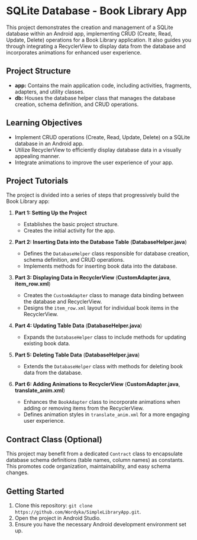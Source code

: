 # SQLite Database - Book Library App

This project demonstrates the creation and management of a SQLite database within an Android app, implementing CRUD (Create, Read, Update, Delete) operations for a Book Library application. It also guides you through integrating a RecyclerView to display data from the database and incorporates animations for enhanced user experience.

## Project Structure

* **app:** Contains the main application code, including activities, fragments, adapters, and utility classes.
* **db:** Houses the database helper class that manages the database creation, schema definition, and CRUD operations.

## Learning Objectives

* Implement CRUD operations (Create, Read, Update, Delete) on a SQLite database in an Android app.
* Utilize RecyclerView to efficiently display database data in a visually appealing manner.
* Integrate animations to improve the user experience of your app.

## Project Tutorials

The project is divided into a series of steps that progressively build the Book Library app:

1. **Part 1: Setting Up the Project** 
   - Establishes the basic project structure.
   - Creates the initial activity for the app.

2. **Part 2: Inserting Data into the Database Table** (**DatabaseHelper.java**)
   - Defines the `DatabaseHelper` class responsible for database creation, schema definition, and CRUD operations.
   - Implements methods for inserting book data into the database.

3. **Part 3: Displaying Data in RecyclerView** (**CustomAdapter.java**, **item_row.xml**)
   - Creates the `CustomAdapter` class to manage data binding between the database and RecyclerView.
   - Designs the `item_row.xml` layout for individual book items in the RecyclerView.

4. **Part 4: Updating Table Data** (**DatabaseHelper.java**)
   - Expands the `DatabaseHelper` class to include methods for updating existing book data.

5. **Part 5: Deleting Table Data** (**DatabaseHelper.java**)
   - Extends the `DatabaseHelper` class with methods for deleting book data from the database.

6. **Part 6: Adding Animations to RecyclerView** (**CustomAdapter.java**, **translate_anim.xml**)
   - Enhances the `BookAdapter` class to incorporate animations when adding or removing items from the RecyclerView.
   - Defines animation styles in `translate_anim.xml` for a more engaging user experience.

## Contract Class (Optional)

This project may benefit from a dedicated `Contract` class to encapsulate database schema definitions (table names, column names) as constants. This promotes code organization, maintainability, and easy schema changes.

## Getting Started

1. Clone this repository: `git clone https://github.com/Wordyka/SimpleLibraryApp.git`.
2. Open the project in Android Studio.
3. Ensure you have the necessary Android development environment set up.

